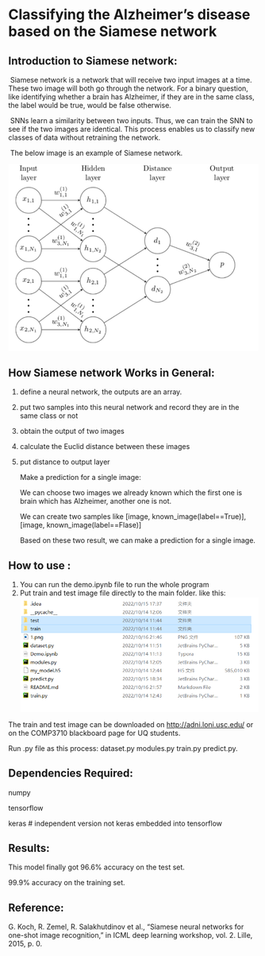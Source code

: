 # Classifying the Alzheimer’s disease based on the  Siamese network



## Introduction to Siamese network:

​	Siamese network is a network that will receive two input images at a time. These two image will both go through the network. For a binary question, like identifying whether a brain has Alzheimer, if they are in the same class, the label would be true, would be false otherwise.

​	SNNs learn a similarity between two inputs. Thus, we can train the SNN to see if the two images are identical. This process enables us to classify new classes of data without retraining the network.

​	The below image is an example of Siamese network.

![1](https://github.com/Xinyan44/PatternFlow/blob/master/recognition/45996216-Siamese%20network/1.png)



## How Siamese network Works in General:

1. define a neural network, the outputs are an array. 

2. put two samples into this neural network and record they are in the same class or not

3. obtain the output of two images

4. calculate the Euclid distance between these images

5. put distance to output layer

   Make a prediction for a single image:

   We can choose two images we already known which the first one is brain which has Alzheimer, another one is not.

   We can create two samples like [image, known_image(label==True)],[image, known_image(label==Flase)]

   Based on these two result, we can make a prediction for a single image.

    

## How to use :

1. You can run the demo.ipynb file to run the whole program
2. Put train and test image file directly to the main folder. like this:![2](https://github.com/Xinyan44/PatternFlow/blob/master/recognition/45996216-Siamese%20network/2.png)

The train and test image can be downloaded on http://adni.loni.usc.edu/ or on the COMP3710 blackboard page for UQ students.

Run .py file as this process: dataset.py modules.py train.py predict.py.

## Dependencies Required:

numpy

tensorflow

keras  # independent version not keras embedded into tensorflow

## Results:

This model finally got 96.6% accuracy on the test set.

99.9% accuracy on the training set.

## Reference:

G. Koch, R. Zemel, R. Salakhutdinov et al., “Siamese neural networks for one-shot image recognition,” in ICML deep learning workshop, vol. 2. Lille, 2015, p. 0.



